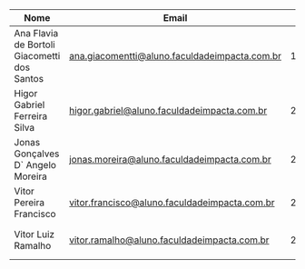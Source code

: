 Nome        |       Email      |       RA      |       Telefone
---------   | ------            | ------        | ------            
Ana Flavia de Bortoli Giacometti dos Santos | ana.giacomentti@aluno.faculdadeimpacta.com.br | 1800322 | (11) 95247-6655
Higor Gabriel Ferreira Silva | higor.gabriel@aluno.faculdadeimpacta.com.br | 2101910 | (11) 97531-7162
Jonas Gonçalves D` Angelo Moreira | jonas.moreira@aluno.faculdadeimpacta.com.br | 2101852 | (11) 98817-7070
Vitor Pereira Francisco | vitor.francisco@aluno.faculdadeimpacta.com.br | 2101830 | (11) 95195-8400
Vitor Luiz Ramalho | vitor.ramalho@aluno.faculdadeimpacta.com.br | 2102820 | (11) 95084-5908




























